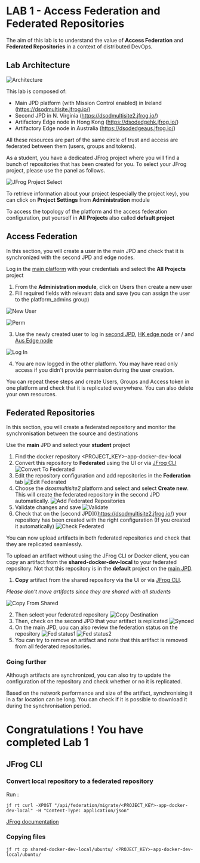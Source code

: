 # LAB 1 - Access Federation and Federated Repositories

The aim of this lab is to understand the value of **Access Federation** and **Federated Repositories** in a context of distributed DevOps. 

## Lab Architecture

![Architecture](./assets/lab1_architecture.png)

This lab is composed of:

- Main JPD platform (with Mission Control enabled) in Ireland (https://dsodmultisite.jfrog.io/)
- Second JPD in N. Virginia (https://dsodmultisite2.jfrog.io/)
- Artifactory Edge node in Hong Kong (https://dsodedgehk.jfrog.io/)
- Artifactory Edge node in Australia (https://dsodedgeaus.jfrog.io/)

All these resources are part of the same circle of trust and access are federated between them (users, groups and tokens).

As a student, you have a dedicated JFrog project where you will find a bunch of repositories that has been created for you. To select your JFrog project, please use the panel as follows.

![JFrog Project Select](./assets/lab1_project_select.png)

To retrieve information about your project (especially the project key), you can click on **Project Settings** from **Administration** module

To access the topology of the platform and the access federation configuration, put yourself in **All Projects** also called **default project**

## Access Federation

In this section, you will create a user in the main JPD and check that it is synchronized with the second JPD and edge nodes.

Log in the [main platform](https://dsodmultisite.jfrog.io/) with your credentials and select the **All Projects** project

1. From the **Administration module**, click on Users then create a new user
2. Fill required fields with relevant data and save (you can assign the user to the platform_admins group)

![New User](./assets/lab1_create_user.png)

![Perm](./assets/lab1_user_perm.png)

3. Use the newly created user to log in [second JPD](https://dsodmultisite2.jfrog.io/), [HK edge node](ttps://dsodedgehk.jfrog.io/) or / and [Aus Edge node](https://dsodedgeaus.jfrog.io/)

![Log In](./assets/lab1_log_in_federated.png)

4. You are now logged in the other platform. You may have read only access if you didn't provide permission during the user creation. 

You can repeat these steps and create Users, Groups and Access token in one platform and check that it is replicated everywhere. You can also delete your own resources.

## Federated Repositories

In this section, you will create a federated repository and monitor the synchronisation between the source and destinations

Use the **main** JPD and select your **student** project

1. Find the docker repository <PROJECT_KEY>-app-docker-dev-local
2. Convert this repository to **Federated** using the UI or via [JFrog CLI](#convert-local-repository-to-a-federated-repository)
![Convert To Federated](./assets/lab1_convert_to_federated.png)
3. Edit the repository configuration and add repositories in the **Federation** tab
![Edit Federated](./assets/lab1_edit_federated.png)
4. Choose the *dsosmultisite2* platform and select and select **Create new**. This will create the federated repository in the second JPD automatically. 
![Add Federated Repositories](./assets/lab1_create_new_federated.png)
5. Validate changes and save
![Validate](./assets/lab1_validate_changes.png)
6. Check that on the [second JPD]((https://dsodmultisite2.jfrog.io/) your repository has been created with the right configuration (If you created it automatically)
![Check Federated](./assets/lab1_check_federated_created.png)


You can now upload artifacts in both federated repositories and check that they are replicated seamlessly.

To upload an artifact without using the JFrog CLI or Docker client, you can copy an artifact from the **shared-docker-dev-local** to your federated repository. Not that this repository is in the **default** project on the [main JPD](https://dsodmultisite.jfrog.io/).
1. **Copy** artifact from the shared repository via the UI or via [JFrog CLI](#copying-files). 

*Please don't move artifacts since they are shared with all students*

![Copy From Shared](./assets/lab1_copy_from_shared.png)

2. Then select your federated repository
![Copy Destination](./assets/lab1_copy_destination.png)
3. Then, check on the second JPD that your artifact is replicated
![Synced](./assets/lab1_artifact_synced.png)
4. On the main JPD, uou can also review the federation status on the repository
![Fed status1](./assets/lab1_fed_status1.png)
![Fed status2](./assets/lab1_fed_status2.png)
5. You can try to remove an artifact and note that this artifact is removed from all federated repositories.

### Going further

Although artifacts are synchronized, you can also try to update the configuration of the repository and check whether or no it is replicated. 

Based on the network performance and size of the artifact, synchronising it in a far location can be long. You can check if it is possible to download it during the synchronisation period.

# Congratulations ! You have completed Lab 1

## JFrog CLI

### Convert local repository to a federated repository

Run :

    jf rt curl -XPOST "/api/federation/migrate/<PROJECT_KEY>-app-docker-dev-local" -H "Content-Type: application/json"


[JFrog documentation](https://jfrog.com/help/r/jfrog-rest-apis/convert-local-repository-to-a-federated-repository)

### Copying files

    jf rt cp shared-docker-dev-local/ubuntu/ <PROJECT_KEY>-app-docker-dev-local/ubuntu/

